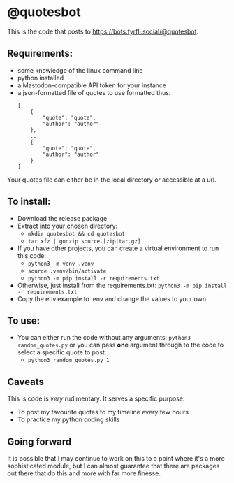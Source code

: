 # @quotesbot

This is the code that posts to https://bots.fyrfli.social/@quotesbot.

## Requirements:
- some knowledge of the linux command line
- python installed
- a Mastodon-compatible API token for your instance
- a json-formatted file of quotes to use formatted thus:
    ```
    [
        {
            "quote": "quote",
            "author": "author"
        },
        ...
        {
            "quote": "quote",
            "author": "author"
        }
    ]
    ```
Your quotes file can either be in the local directory or accessible at a url.

## To install:

- Download the release package
- Extract into your chosen directory:
    - `mkdir quotesbot && cd quotesbot`
    - `tar xfz | gunzip source.[zip|tar.gz]`
- If you have other projects, you can create a virtual environment to run this code:
    - `python3 -m venv .venv` 
    - `source .venv/bin/activate`
    - `python3 -m pip install -r requirements.txt`
- Otherwise, just install from the requirements.txt: `python3 -m pip install -r requirements.txt`
- Copy the env.example to .env and change the values to your own

## To use:
- You can either run the code without any arguments: `python3 random_quotes.py` or you can pass **one** argument through to the code to select a specific quote to post:
    - `python3 random_quotes.py 1`

## Caveats
This is code is *very* rudimentary. It serves a specific purpose:
- To post my favourite quotes to my timeline every few hours
- To practice my python coding skills

## Going forward
It is possible that I may continue to work on this to a point where it's a more sophisticated module, but I can almost guarantee that there are packages out there that do this and more with far more finesse. 
